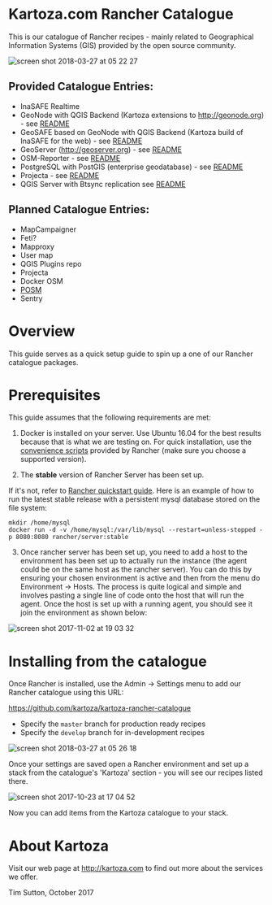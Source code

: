 # Kartoza.com Rancher Catalogue

This is our catalogue of Rancher recipes - mainly related to
Geographical Information Systems (GIS) provided by the
open source community.

![screen shot 2018-03-27 at 05 22 27](https://user-images.githubusercontent.com/178003/37945171-2a6850e6-317f-11e8-9bbd-24995ba17a27.png)


Provided Catalogue Entries:
---------------------------
* InaSAFE Realtime
* GeoNode with QGIS Backend (Kartoza extensions to http://geonode.org) - see
  [README](./templates/geonode/README.md)
* GeoSAFE based on GeoNode with QGIS Backend (Kartoza build of InaSAFE for the web) - see
  [README](./templates/geosafe/README.md)  
* GeoServer (http://geoserver.org) - see [README](./templates/geoserver/README.md)
* OSM-Reporter - see [README](./templates/osm-reporter/README.md) 
* PostgreSQL with PostGIS (enterprise geodatabase) - see
  [README](./templates/postgis-9.6-2.4/README.md)  
* Projecta - see [README](./templates/projecta/README.md) 
* QGIS Server with Btsync replication see [README](./templates/qgis-server-2.18/README.md)  


Planned Catalogue Entries:
---------------------------

* MapCampaigner
* Feti?
* Mapproxy
* User map
* QGIS Plugins repo
* Projecta
* Docker OSM
* [POSM](https://github.com/posm/posm-build)
* Sentry

# Overview

This guide serves as a quick setup guide to spin up a one of our Rancher catalogue packages.

# Prerequisites

This guide assumes that the following requirements are met:

1. Docker is installed on your server. Use Ubuntu 16.04 for the best results
because that is what we are testing on. For quick installation, use the
[convenience scripts](http://rancher.com/docs/rancher/v1.6/en/hosts/#supported-docker-versions)
provided by Rancher (make sure you choose a supported version).


2. The **stable** version of Rancher Server has been set up.

If it's not, refer to [Rancher quickstart guide](http://rancher.com/docs/rancher/v1.6/en/installing-rancher/installing-server/). Here is an example of how to run the latest stable release with a persistent mysql database stored on the file system:

```
mkdir /home/mysql
docker run -d -v /home/mysql:/var/lib/mysql --restart=unless-stopped -p 8080:8080 rancher/server:stable
```

3. Once rancher server has been set up, you need to add a host to the environment has been set up to actually run the instance (the agent could be on the same host as the rancher server). You can do this by ensuring your chosen environment is active and then from the menu do Environment -> Hosts. The process is quite logical and simple and involves pasting a single line of code onto the host that will run the agent. Once the host is set up with a running agent, you should see it join the environment as shown below:


![screen shot 2017-11-02 at 19 03 32](https://user-images.githubusercontent.com/178003/32339631-0bbb10f6-c001-11e7-9218-37074d7feafc.png)



# Installing from the catalogue

Once Rancher is installed, use the Admin -> Settings menu to 
add our Rancher catalogue using this URL:

https://github.com/kartoza/kartoza-rancher-catalogue

* Specify the ``master`` branch for production ready recipes
* Specify the ``develop`` branch for in-development recipes

![screen shot 2018-03-27 at 05 26 18](https://user-images.githubusercontent.com/178003/37945372-2a18004a-3180-11e8-9f3d-000b9f8c042b.png)


Once your settings are saved open a Rancher environment and set up a 
stack from the catalogue's 'Kartoza' section - you will see 
our recipes listed there.

![screen shot 2017-10-23 at 17 04 52](https://user-images.githubusercontent.com/178003/31914192-02bae616-b84a-11e7-8265-abd92bcb2dee.png)

Now you can add items from the Kartoza catalogue to your stack.


# About Kartoza

Visit our web page at http://kartoza.com to find out 
more about the services we offer.

Tim Sutton, October 2017

